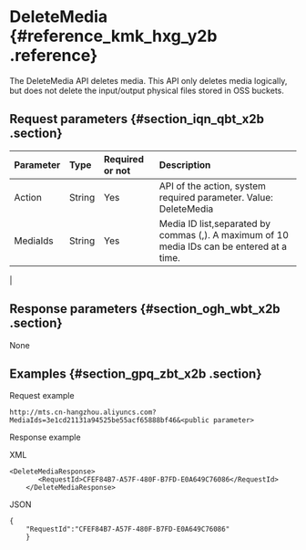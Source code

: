 # DeleteMedia {#reference_kmk_hxg_y2b .reference}

The DeleteMedia API deletes media. This API only deletes media logically, but does not delete the input/output physical files stored in OSS buckets.

## Request parameters {#section_iqn_qbt_x2b .section}

|Parameter|Type|Required or not|Description|
|:--------|:---|:--------------|:----------|
|Action|String|Yes|API of the action, system required parameter. Value: DeleteMedia|
|MediaIds|String|Yes|Media ID list,separated by commas \(,\). A maximum of 10 media IDs can be entered at a time.

|

## Response parameters {#section_ogh_wbt_x2b .section}

None

## Examples {#section_gpq_zbt_x2b .section}

Request example

```
http://mts.cn-hangzhou.aliyuncs.com?MediaIds=3e1cd21131a94525be55acf65888bf46&<public parameter>
```

Response example

XML

```
<DeleteMediaResponse>
       <RequestId>CFEF84B7-A57F-480F-B7FD-E0A649C76086</RequestId>
    </DeleteMediaResponse>
```

JSON

```
{
    "RequestId":"CFEF84B7-A57F-480F-B7FD-E0A649C76086"
    }
```

